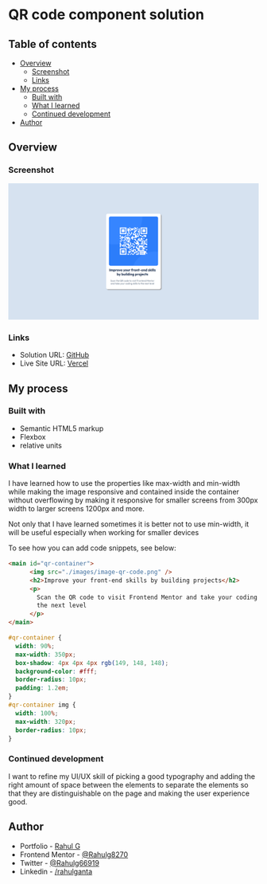 # QR code component solution

## Table of contents

- [Overview](#overview)
  - [Screenshot](#screenshot)
  - [Links](#links)
- [My process](#my-process)
  - [Built with](#built-with)
  - [What I learned](#what-i-learned)
  - [Continued development](#continued-development)
- [Author](#author)



## Overview

### Screenshot

![QR component screenshot](./images/QR-component-solution.png)


### Links

- Solution URL: [GitHub](https://github.com/Rahulg8270/QR-Component)
- Live Site URL: [Vercel](https://qr-component-blond.vercel.app/)

## My process

### Built with

- Semantic HTML5 markup
- Flexbox
- relative units


### What I learned

I have learned how to use the properties like max-width and min-width while making the image responsive and contained inside the container without overflowing by making it responsive for smaller screens from 300px width to larger screens 1200px and more.

Not only that I have learned sometimes it is better not to use min-width, it will be useful especially when working for smaller devices

To see how you can add code snippets, see below:

```html
<main id="qr-container">
      <img src="./images/image-qr-code.png" />
      <h2>Improve your front-end skills by building projects</h2>
      <p>
        Scan the QR code to visit Frontend Mentor and take your coding skills to
        the next level
      </p>
</main>
```
```css
#qr-container {
  width: 90%;
  max-width: 350px;
  box-shadow: 4px 4px 4px rgb(149, 148, 148);
  background-color: #fff;
  border-radius: 10px;
  padding: 1.2em;
}
#qr-container img {
  width: 100%;
  max-width: 320px;
  border-radius: 10px;
}
```

### Continued development

I want to refine my UI/UX skill of picking a good typography and adding the right amount of space between the elements to separate the elements so that they are distinguishable on the page and making the user experience good.


## Author

- Portfolio - [Rahul G](https://www.crio.do/learn/portfolio/rahul-g8270/?edit=true)
- Frontend Mentor - [@Rahulg8270](https://www.frontendmentor.io/profile/Rahulg8270)
- Twitter - [@Rahulg66919](https://x.com/Rahulg66919)
- Linkedin - [/rahulganta](https://www.linkedin.com/in/rahulganta/)



